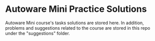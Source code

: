 # Autoware Mini Practice Solutions

Autoware Mini course's tasks solutions are stored here.
In addition, problems and suggestions related to the course are stored in this repo under the "suggestions" folder.
